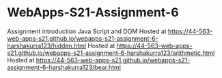 # WebApps-S21-Assignment-6
Assignment introduction Java Script and DOM
Hosted at <https://44-563-web-apps-s21.github.io/webapps-s21-assignment-6-harshakurra123/hidden.html>
Hosted at <https://44-563-web-apps-s21.github.io/webapps-s21-assignment-6-harshakurra123/arithmetic.html>
Hosted at <https://44-563-web-apps-s21.github.io/webapps-s21-assignment-6-harshakurra123/bear.html>